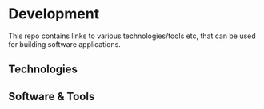 # Development
This repo contains links to various technologies/tools etc, that can be used for building software applications.

## Technologies
## Software & Tools
